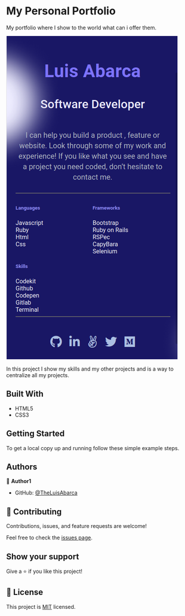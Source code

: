 # My Personal Portfolio

My portfolio where I show to the world what can i offer them.

![screenshot](./app_portfolio_main.png)

In this project I show my skills and my other projects and is a way to centralize all my projects.

## Built With

- HTML5
- CSS3

## Getting Started

To get a local copy up and running follow these simple example steps.

## Authors

👤 **Author1**

- GitHub: [@TheLuisAbarca](https://github.com/TheLuisAbarca)

## 🤝 Contributing

Contributions, issues, and feature requests are welcome!

Feel free to check the [issues page](../../issues/).

## Show your support

Give a ⭐️ if you like this project!

## 📝 License

This project is [MIT](./MIT.md) licensed.